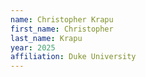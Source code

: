 ```yaml
---
name: Christopher Krapu
first_name: Christopher
last_name: Krapu
year: 2025
affiliation: Duke University
---
```

